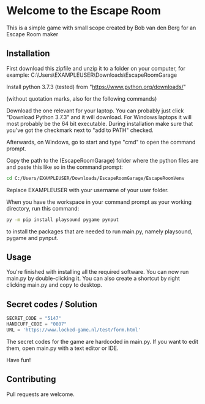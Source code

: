 # Welcome to the Escape Room

This is a simple game with small scope created by Bob van den Berg for an Escape Room maker

## Installation

First download this zipfile and unzip it to a folder on your computer, for example:
C:\Users\EXAMPLEUSER\Downloads\EscapeRoomGarage

Install python 3.7.3 (tested) from
"https://www.python.org/downloads/"

(without quotation marks, also for the following commands)

Download the one relevant for your laptop. You can probably just click "Download Python 3.7.3" and it will download. For Windows laptops it will most probably be the 64 bit executable. During installation make sure that you've got the checkmark next to "add to PATH" checked.

Afterwards, on Windows, go to start and type "cmd" to open the command prompt.

Copy the path to the (EscapeRoomGarage) folder where the python files are and paste this like so in the command prompt:

```bash
cd C:/Users/EXAMPLEUSER/Downloads/EscapeRoomGarage/EscapeRoomVenv
```

Replace EXAMPLEUSER with your username of your user folder.

When you have the workspace in your command prompt as your working directory, run this command:

```bash
py -m pip install playsound pygame pynput
```

to install the packages that are needed to run main.py, namely playsound, pygame and pynput.

## Usage

You're finished with installing all the required software. You can now run main.py by double-clicking it. You can also create a shortcut by right clicking main.py and copy to desktop.

## Secret codes / Solution

```python
SECRET_CODE = "5147"
HANDCUFF_CODE = "0807"
URL = 'https://www.locked-game.nl/test/form.html'
```

The secret codes for the game are hardcoded in main.py. If you want to edit them, open main.py with a text editor or IDE.

Have fun!

## Contributing

Pull requests are welcome.
